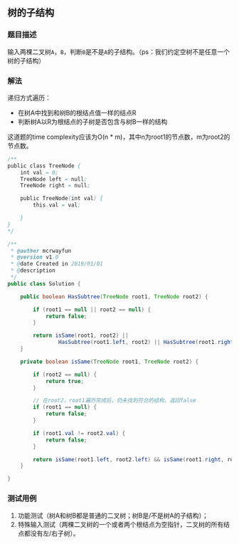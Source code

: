 ## 树的子结构

### 题目描述
输入两棵二叉树`A`，`B`，判断`B`是不是`A`的子结构。（ps：我们约定空树不是任意一个树的子结构）

### 解法
递归方式遍历：

- 在树A中找到和树B的根结点值一样的结点R
- 判断树A以R为根结点的子树是否包含与树B一样的结构

这道题的time complexity应该为O(n * m)，其中n为root1的节点数，m为root2的节点数。

```java
/**
public class TreeNode {
    int val = 0;
    TreeNode left = null;
    TreeNode right = null;

    public TreeNode(int val) {
        this.val = val;

    }
}
*/

/**
 * @author mcrwayfun
 * @version v1.0
 * @date Created in 2019/01/01
 * @description
 */
public class Solution {

    public boolean HasSubtree(TreeNode root1, TreeNode root2) {

        if (root1 == null || root2 == null) {
            return false;
        }

        return isSame(root1, root2) || 
                HasSubtree(root1.left, root2) || HasSubtree(root1.right, root2);
    }

    private boolean isSame(TreeNode root1, TreeNode root2) {

        if (root2 == null) {
            return true;
        }

        // 在root2，root1遍历完成后，仍未找到符合的结构，返回false
        if (root1 == null) {
            return false;
        }

        if (root1.val != root2.val) {
            return false;
        }

        return isSame(root1.left, root2.left) && isSame(root1.right, root2.right);
    }

}
```

### 测试用例
1. 功能测试（树A和树B都是普通的二叉树；树B是/不是树A的子结构）；
2. 特殊输入测试（两棵二叉树的一个或者两个根结点为空指针，二叉树的所有结点都没有左/右子树）。
